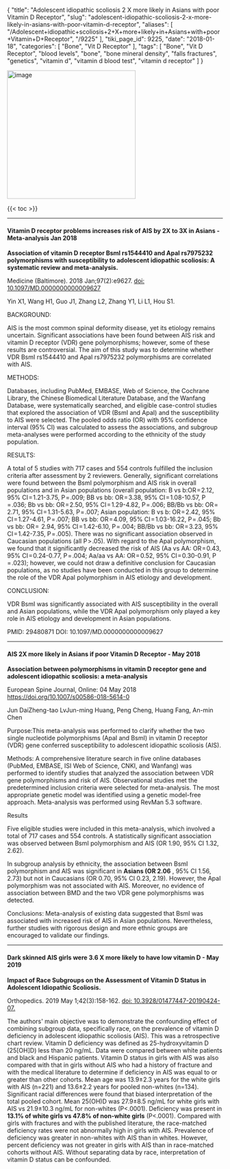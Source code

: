 {
    "title": "Adolescent idiopathic scoliosis 2 X more likely in Asians with poor Vitamin D Receptor",
    "slug": "adolescent-idiopathic-scoliosis-2-x-more-likely-in-asians-with-poor-vitamin-d-receptor",
    "aliases": [
        "/Adolescent+idiopathic+scoliosis+2+X+more+likely+in+Asians+with+poor+Vitamin+D+Receptor",
        "/9225"
    ],
    "tiki_page_id": 9225,
    "date": "2018-01-18",
    "categories": [
        "Bone",
        "Vit D Receptor"
    ],
    "tags": [
        "Bone",
        "Vit D Receptor",
        "blood levels",
        "bone",
        "bone mineral density",
        "falls fractures",
        "genetics",
        "vitamin d",
        "vitamin d blood test",
        "vitamin d receptor"
    ]
}


<img src="https://d378j1rmrlek7x.cloudfront.net/attachments/jpeg/ais.jpg" alt="image" width="300">

{{< toc >}}

---

#### Vitamin D receptor problems increases risk of AIS by 2X to 3X in Asians - Meta-analysis Jan 2018

 **Association of vitamin D receptor BsmI rs1544410 and ApaI rs7975232 polymorphisms with susceptibility to adolescent idiopathic scoliosis: A systematic review and meta-analysis.** 

Medicine (Baltimore). 2018 Jan;97(2):e9627. [doi: 10.1097/MD.0000000000009627](https://doi.org/10.1097/MD.0000000000009627)

Yin X1, Wang H1, Guo J1, Zhang L2, Zhang Y1, Li L1, Hou S1.

BACKGROUND:

AIS is the most common spinal deformity disease, yet its etiology remains uncertain. Significant associations have been found between AIS risk and vitamin D receptor (VDR) gene polymorphisms; however, some of these results are controversial. The aim of this study was to determine whether VDR BsmI rs1544410 and ApaI rs7975232 polymorphisms are correlated with AIS.

METHODS:

Databases, including PubMed, EMBASE, Web of Science, the Cochrane Library, the Chinese Biomedical Literature Database, and the Wanfang Database, were systematically searched, and eligible case-control studies that explored the association of VDR (BsmI and ApaI) and the susceptibility to AIS were selected. The pooled odds ratio (OR) with 95% confidence interval (95% CI) was calculated to assess the associations, and subgroup meta-analyses were performed according to the ethnicity of the study population.

RESULTS:

A total of 5 studies with 717 cases and 554 controls fulfilled the inclusion criteria after assessment by 2 reviewers. Generally, significant correlations were found between the BsmI polymorphism and AIS risk in overall populations and in Asian populations (overall population: B vs b:OR = 2.12, 95% CI = 1.21-3.75, P = .009; BB vs bb: OR = 3.38, 95% CI = 1.08-10.57, P = .036; Bb vs bb: OR = 2.50, 95% CI = 1.29-4.82, P = .006; BB/Bb vs bb: OR = 2.71, 95% CI = 1.31-5.63, P = .007; Asian population: B vs b: OR = 2.42, 95% CI = 1.27-4.61, P = .007; BB vs bb: OR = 4.09, 95% CI = 1.03-16.22, P = .045; Bb vs bb: OR =  2.94, 95% CI = 1.42-6.10, P = .004; BB/Bb vs bb: OR = 3.23, 95% CI = 1.42-7.35, P = .005). There was no significant association observed in Caucasian populations (all P > .05). With regard to the ApaI polymorphism, we found that it significantly decreased the risk of AIS (Aa vs AA: OR = 0.43, 95% CI = 0.24-0.77, P = .004; Aa/aa vs AA: OR = 0.52, 95% CI = 0.30-0.91, P = .023); however, we could not draw a definitive conclusion for Caucasian populations, as no studies have been conducted in this group to determine the role of the VDR ApaI polymorphism in AIS etiology and development.

CONCLUSION:

VDR BsmI was significantly associated with AIS susceptibility in the overall and Asian populations, while the VDR ApaI polymorphism only played a key role in AIS etiology and development in Asian populations.

PMID: 29480871 DOI: 10.1097/MD.0000000000009627

---

#### AIS 2X more likely in Asians if poor Vitamin D Receptor - May 2018

 **Association between polymorphisms in vitamin D receptor gene and adolescent idiopathic scoliosis: a meta-analysis** 

European Spine Journal, Online: 04 May 2018  https://doi.org/10.1007/s00586-018-5614-0

Jun DaiZheng-tao LvJun-ming Huang, Peng Cheng, Huang Fang, An-min Chen

Purpose:This meta-analysis was performed to clarify whether the two single nucleotide polymorphisms (ApaI and BsmI) in vitamin D receptor (VDR) gene conferred susceptibility to adolescent idiopathic scoliosis (AIS).

Methods: A comprehensive literature search in five online databases (PubMed, EMBASE, ISI Web of Science, CNKI, and Wanfang) was performed to identify studies that analyzed the association between VDR gene polymorphisms and risk of AIS. Observational studies met the predetermined inclusion criteria were selected for meta-analysis. The most appropriate genetic model was identified using a genetic model-free approach. Meta-analysis was performed using RevMan 5.3 software.

Results

Five eligible studies were included in this meta-analysis, which involved a total of 717 cases and 554 controls. A statistically significant association was observed between BsmI polymorphism and AIS (OR 1.90, 95% CI 1.32, 2.62).

In subgroup analysis by ethnicity, the association between BsmI polymorphism and AIS was significant in  **Asians (OR 2.06** , 95% CI 1.56, 2.73) but not in Caucasians (OR 0.70, 95% CI 0.23, 2.19). However, the ApaI polymorphism was not associated with AIS. Moreover, no evidence of association between BMD and the two VDR gene polymorphisms was detected.

Conclusions: Meta-analysis of existing data suggested that BsmI was associated with increased risk of AIS in Asian populations. Nevertheless, further studies with rigorous design and more ethnic groups are encouraged to validate our findings.

---

#### Dark skinned AIS girls were 3.6 X more likely to have low vitamin D - May 2019

 **Impact of Race Subgroups on the Assessment of Vitamin D Status in Adolescent Idiopathic Scoliosis.** 

Orthopedics. 2019 May 1;42(3):158-162. [doi: 10.3928/01477447-20190424-07.](https://doi.org/10.3928/01477447-20190424-07.)

The authors' main objective was to demonstrate the confounding effect of combining subgroup data, specifically race, on the prevalence of vitamin D deficiency in adolescent idiopathic scoliosis (AIS). This was a retrospective chart review. Vitamin D deficiency was defined as 25-hydroxyvitamin D (25<span>[OH]</span>D) less than 20 ng/mL. Data were compared between white patients and black and Hispanic patients. Vitamin D status in girls with AIS was also compared with that in girls without AIS who had a history of fracture and with the medical literature to determine if deficiency in AIS was equal to or greater than other cohorts. Mean age was 13.9±2.3 years for the white girls with AIS (n=221) and 13.6±2.2 years for pooled non-whites (n=134). Significant racial differences were found that biased interpretation of the total pooled cohort. Mean 25(OH)D was 27.9±8.5 ng/mL for white girls with AIS vs 21.9±10.3 ng/mL for non-whites (P<.0001). Deficiency was present in  **13.1% of white girls vs 47.8% of non-white girls**  (P<.0001). Compared with girls with fractures and with the published literature, the race-matched deficiency rates were not abnormally high in girls with AIS. Prevalence of deficiency was greater in non-whites with AIS than in whites. However, percent deficiency was not greater in girls with AIS than in race-matched cohorts without AIS. Without separating data by race, interpretation of vitamin D status can be confounded.

<!-- ~tc~ (alias(AIS)) ~/tc~ -->

<!-- ~tc~ (alias(Adolescent idiopathic scoliosis more likely in Asians with poor Vitamin D Receptor)) ~/tc~ -->